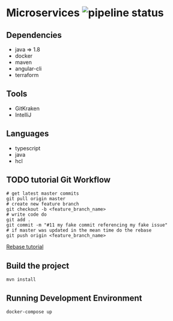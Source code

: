 # Microservices ![pipeline status](https://travis-ci.org/DanielMorales9/micro.svg?branch=master) 


## Dependencies
- java => 1.8
- docker
- maven
- angular-cli
- terraform

## Tools

- GitKraken
- IntelliJ

## Languages
- typescript
- java
- hcl

## TODO tutorial Git Workflow
````
# get latest master commits
git pull origin master
# create new feature branch
git checkout -b <feature_branch_name>
# write code do
git add .
git commit -m "#11 my fake commit referencing my fake issue"
# if master was updated in the mean time do the rebase 
git push origin <feature_branch_name>
````

[Rebase tutorial](https://git-scm.com/book/en/v2/Git-Branching-Rebasing)

## Build the project 
````
mvn install
````

## Running Development Environment
````
docker-compose up
````
